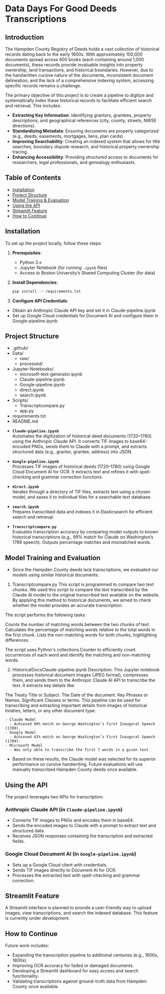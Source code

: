 # Data Days For Good Deeds Transcriptions

## Introduction

The Hampden County Registry of Deeds holds a vast collection of historical records dating back to the early 1600s. With approximately 100,000 documents spread across 600 books (each containing around 1,000 documents), these records provide invaluable insights into property ownership, land transactions, and historical boundaries. However, due to the handwritten cursive nature of the documents, inconsistent document delineation, and the lack of a comprehensive indexing system, accessing specific records remains a challenge.

The primary objective of this project is to create a pipeline to digitize and systematically index these historical records to facilitate efficient search and retrieval. This includes:

- **Extracting Key Information**: Identifying grantors, grantees, property descriptions, and geographical references (city, county, streets, NWSE directions).
- **Standardizing Metadata**: Ensuring documents are properly categorized (e.g., deeds, easements, mortgages, liens, plan cards).
- **Improving Searchability**: Creating an indexed system that allows for title searches, boundary dispute research, and historical property ownership tracing.
- **Enhancing Accessibility**: Providing structured access to documents for researchers, legal professionals, and genealogy enthusiasts.

## Table of Contents

- [Installation](#installation)
- [Project Structure](#project-structure)
- [Model Training & Evaluation](#model-training--evaluation)
- [Using the API](#using-the-api)
- [Streamlit Feature](#streamlit-feature)
- [How to Continue](#how-to-continue)

## Installation

To set up the project locally, follow these steps:

1. **Prerequisites**:
   - Python 3.x
   - Jupyter Notebook (for running `.ipynb` files)
   - Access to Boston University’s Shared Computing Cluster (for data)

2. **Install Dependencies**:
   ```bash
   pip install -r requirements.txt

3. **Configure API Credentials**:
  - Obtain an Anthropic Claude API key and set it in Claude-pipeline.ipynb
  - Set up Google Cloud credentials for Document AI and configure them in Google-pipeline.ipynb


## Project Structure


* .github/
* Data/
  * raw/
  * processed/
* Jupyter-Notebooks/
  * microsoft-text-generator.ipynb
  * Claude-pipeline.ipynb
  * Google-pipeline.ipynb
  * direct.ipynb
  * search.ipynb
* Scripts/
  * Transcriptcompare.py
  * app.py
* requirements.txt
* README.md


- **`Claude-pipeline.ipynb`**  
  Automates the digitization of historical deed documents (1720–1780) using the Anthropic Claude API. It converts TIF images to base64-encoded PNGs, sends them to Claude with a prompt, and extracts structured data (e.g., grantor, grantee, address) into JSON.

- **`Google-pipeline.ipynb`**  
  Processes TIF images of historical deeds (1720–1780) using Google Cloud Document AI for OCR. It extracts text and refines it with spell-checking and grammar correction functions.

- **`direct.ipynb`**  
  Iterates through a directory of TIF files, extracts text using a chosen model, and saves it to individual files for a searchable text database.

- **`search.ipynb`**  
  Prepares transcribed data and indexes it in Elasticsearch for efficient search and retrieval.

- **`Transcriptcompare.py`**  
  Evaluates transcription accuracy by comparing model outputs to known historical transcriptions (e.g., 99% match for Claude on Washington’s 1789 speech). Outputs percentage matches and mismatched words.

## Model Training and Evaluation
  - Since the Hampden County deeds lack transcriptions, we evaluated our models using similar historical documents:
1. Transcriptcompare.py
This script is programmed to compare two text chunks. We used this script to compare the text transcribed by the Claude AI model to the original transcribed text available on the website. By applying this method to historical documents, we aimed to check whether the model provides an accurate transcription.

The script performs the following tasks:

Counts the number of matching words between the two chunks of text. Calculates the percentage of matching words relative to the total words in the first chunk. Lists the non-matching words for both chunks, highlighting differences.

The script uses Python's collections.Counter to efficiently count occurrences of each word and identify the matching and non-matching words.

2. HistoricalDocsClaude-pipeline.ipynb
Description: This Jupyter notebook processes historical document images (JPEG format), compresses them, and sends them to the Anthropic Claude AI API to transcribe the text. It extracts key details like:

The Treaty Title or Subject. The Date of the document. Key Phrases or Names. Significant Clauses or terms. This pipeline can be used for transcribing and extracting important details from images of historical treaties, letters, or any other document type.

    - Claude Model
      - Achieved 99% match on George Washington’s First Inaugural Speech (1789).
    - Google Model
      - Achieved 43% match on George Washington’s First Inaugural Speech (1789).
    - Microsoft Model
      - Was only able to transcribe the first 7 words in a given text

  - Based on these results, the Claude model was selected for its superior performance on cursive handwriting. Future evaluations will use manually transcribed Hampden County deeds once available.
  

## Using the API

The project leverages two APIs for transcription:

### Anthropic Claude API (in `Claude-pipeline.ipynb`)
- Converts TIF images to PNGs and encodes them in base64.
- Sends the encoded images to Claude with a prompt to extract text and structured data.
- Receives JSON responses containing the transcription and extracted fields.

### Google Cloud Document AI (in `Google-pipeline.ipynb`)
- Sets up a Google Cloud client with credentials.
- Sends TIF images directly to Document AI for OCR.
- Processes the extracted text with spell-checking and grammar correction.

## Streamlit Feature

A Streamlit interface is planned to provide a user-friendly way to upload images, view transcriptions, and search the indexed database. This feature is currently under development.

## How to Continue

Future work includes:

- Expanding the transcription pipeline to additional centuries (e.g., 1600s, 1800s).
- Improving OCR accuracy for faded or damaged documents.
- Developing a Streamlit dashboard for easy access and search functionality.
- Validating transcriptions against ground-truth data from Hampden County once available.
